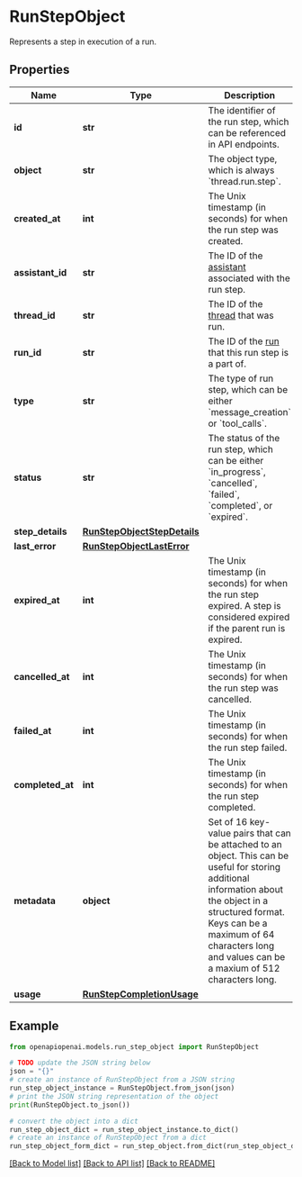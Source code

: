 # RunStepObject

Represents a step in execution of a run. 

## Properties

Name | Type | Description | Notes
------------ | ------------- | ------------- | -------------
**id** | **str** | The identifier of the run step, which can be referenced in API endpoints. | 
**object** | **str** | The object type, which is always &#x60;thread.run.step&#x60;. | 
**created_at** | **int** | The Unix timestamp (in seconds) for when the run step was created. | 
**assistant_id** | **str** | The ID of the [assistant](/docs/api-reference/assistants) associated with the run step. | 
**thread_id** | **str** | The ID of the [thread](/docs/api-reference/threads) that was run. | 
**run_id** | **str** | The ID of the [run](/docs/api-reference/runs) that this run step is a part of. | 
**type** | **str** | The type of run step, which can be either &#x60;message_creation&#x60; or &#x60;tool_calls&#x60;. | 
**status** | **str** | The status of the run step, which can be either &#x60;in_progress&#x60;, &#x60;cancelled&#x60;, &#x60;failed&#x60;, &#x60;completed&#x60;, or &#x60;expired&#x60;. | 
**step_details** | [**RunStepObjectStepDetails**](RunStepObjectStepDetails.md) |  | 
**last_error** | [**RunStepObjectLastError**](RunStepObjectLastError.md) |  | 
**expired_at** | **int** | The Unix timestamp (in seconds) for when the run step expired. A step is considered expired if the parent run is expired. | 
**cancelled_at** | **int** | The Unix timestamp (in seconds) for when the run step was cancelled. | 
**failed_at** | **int** | The Unix timestamp (in seconds) for when the run step failed. | 
**completed_at** | **int** | The Unix timestamp (in seconds) for when the run step completed. | 
**metadata** | **object** | Set of 16 key-value pairs that can be attached to an object. This can be useful for storing additional information about the object in a structured format. Keys can be a maximum of 64 characters long and values can be a maxium of 512 characters long.  | 
**usage** | [**RunStepCompletionUsage**](RunStepCompletionUsage.md) |  | 

## Example

```python
from openapiopenai.models.run_step_object import RunStepObject

# TODO update the JSON string below
json = "{}"
# create an instance of RunStepObject from a JSON string
run_step_object_instance = RunStepObject.from_json(json)
# print the JSON string representation of the object
print(RunStepObject.to_json())

# convert the object into a dict
run_step_object_dict = run_step_object_instance.to_dict()
# create an instance of RunStepObject from a dict
run_step_object_form_dict = run_step_object.from_dict(run_step_object_dict)
```
[[Back to Model list]](../README.md#documentation-for-models) [[Back to API list]](../README.md#documentation-for-api-endpoints) [[Back to README]](../README.md)


